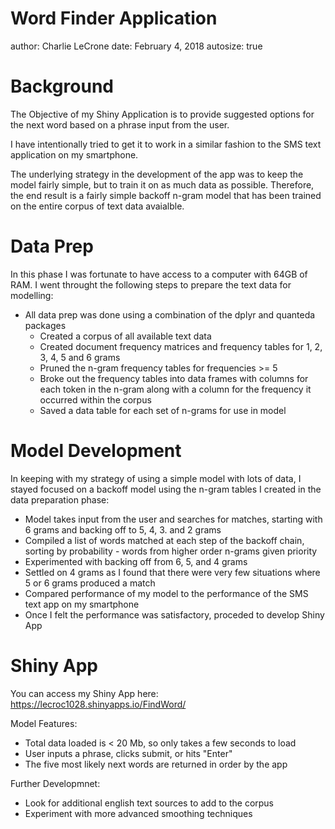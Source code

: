 Word Finder Application
========================================================
author: Charlie LeCrone 
date: February 4, 2018
autosize: true

Background 
========================================================
The Objective of my Shiny Application is to provide suggested options for the next word based on a phrase input from the user.

I have intentionally tried to get it to work in a similar fashion to the SMS text application on my smartphone.

The underlying strategy in the development of the app was to keep the model fairly simple, but to train it on as much data as possible.  Therefore, the end result is a fairly simple backoff n-gram model that has been trained on the entire corpus of text data avaialble.


Data Prep
========================================================

In this phase I was fortunate to have access to a computer with 64GB of RAM.  I went throught the following steps to prepare the text data for modelling:

- All data prep was done using a combination of the dplyr and quanteda packages
  - Created a corpus of all available text data
  - Created document frequency matrices and frequency tables for 1, 2, 3, 4, 5 and 6 grams
  - Pruned the n-gram frequency tables for frequencies >= 5
  - Broke out the frequency tables into data frames with columns for each token in the n-gram along with a column for the frequency it occurred within the corpus
  - Saved a data table for each set of n-grams for use in model

Model Development
========================================================

In keeping with my strategy of using a simple model with lots of data, I stayed focused on a backoff model using the n-gram tables I created in the data preparation phase:

- Model takes input from the user and searches for matches, starting with 6 grams and backing off to 5, 4, 3. and 2 grams
- Compiled a list of words matched at each step of the backoff chain, sorting by probability - words from higher order n-grams given priority
- Experimented with backing off from 6, 5, and 4 grams
- Settled on 4 grams as I found that there were very few situations where 5 or 6 grams produced a match
- Compared performance of my model to the performance of the SMS text app on my smartphone
- Once I felt the performance was satisfactory, proceded to develop Shiny App

Shiny App
========================================================

You can access my Shiny App here: https://lecroc1028.shinyapps.io/FindWord/

Model Features:

- Total data loaded is < 20 Mb, so only takes a few seconds to load
- User inputs a phrase, clicks submit, or hits "Enter"
- The five most likely next words are returned in order by the app

Further Developmnet:

- Look for additional english text sources to add to the corpus
- Experiment with more advanced smoothing techniques

